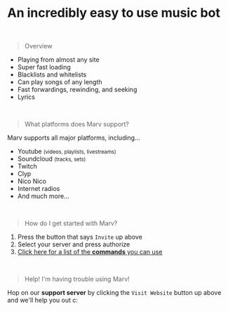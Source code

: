# An incredibly easy to use music bot

<br>

> Overview

- Playing from almost any site
- Super fast loading
- Blacklists and whitelists
- Can play songs of any length
- Fast forwardings, rewinding, and seeking
- Lyrics

<br>

> What platforms does Marv support?

Marv supports all major platforms, including...
- Youtube <small>(videos, playlists, livestreams)</small>
- Soundcloud <small>(tracks, sets)</small>
- Twitch
- Clyp
- Nico Nico
- Internet radios
- And much more...

<br>

> How do I get started with Marv?

1. Press the button that says `Invite` up above
2. Select your server and press authorize
3. [Click here for a list of the **commands** you can use](/marvdocs/commands)

<br>

> Help! I'm having trouble using Marv!

Hop on our **support server** by clicking the `Visit Website` button up above and we'll help you out c:
